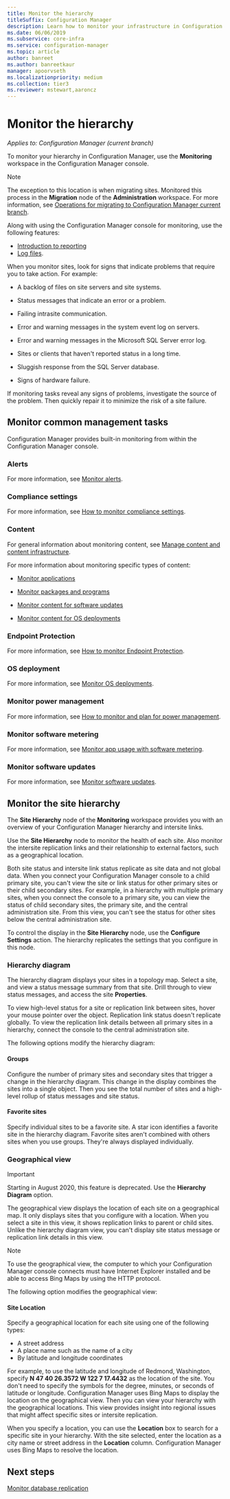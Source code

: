```yaml
---
title: Monitor the hierarchy
titleSuffix: Configuration Manager
description: Learn how to monitor your infrastructure in Configuration Manager by using the Monitoring workspace in the console.
ms.date: 06/06/2019
ms.subservice: core-infra
ms.service: configuration-manager
ms.topic: article
author: banreet
ms.author: banreetkaur
manager: apoorvseth
ms.localizationpriority: medium
ms.collection: tier3
ms.reviewer: mstewart,aaroncz 
---
```


# Monitor the hierarchy

*Applies to: Configuration Manager (current branch)*

To monitor your hierarchy in Configuration Manager, use the **Monitoring** workspace in the Configuration Manager console.  

> [!NOTE]  
> The exception to this location is when migrating sites. Monitored this process in the **Migration** node of the **Administration** workspace. For more information, see [Operations for migrating to Configuration Manager current branch](../../migration/operations-for-migration.md).  

Along with using the Configuration Manager console for monitoring, use the following features:

- [Introduction to reporting](introduction-to-reporting.md)
- [Log files](../../plan-design/hierarchy/log-files.md).  

When you monitor sites, look for signs that indicate problems that require you to take action. For example:  

- A backlog of files on site servers and site systems.  

- Status messages that indicate an error or a problem.  

- Failing intrasite communication.  

- Error and warning messages in the system event log on servers.  

- Error and warning messages in the Microsoft SQL Server error log.  

- Sites or clients that haven't reported status in a long time.  

- Sluggish response from the SQL Server database.  

- Signs of hardware failure.  

If monitoring tasks reveal any signs of problems, investigate the source of the problem. Then quickly repair it to minimize the risk of a site failure.  


## <a name="BKMK_MonintorMgmtTasks"></a> Monitor common management tasks

Configuration Manager provides built-in monitoring from within the Configuration Manager console.

### Alerts

For more information, see [Monitor alerts](configure-alerts.md#monitor-alerts).  

### Compliance settings

For more information, see [How to monitor compliance settings](../../../compliance/deploy-use/monitor-compliance-settings.md).

### Content

For general information about monitoring content, see [Manage content and content infrastructure](../deploy/configure/manage-content-and-content-infrastructure.md).  

For more information about monitoring specific types of content:

- [Monitor applications](../../../apps/deploy-use/monitor-applications-from-the-console.md)

- [Monitor packages and programs](../../../apps/deploy-use/packages-and-programs.md#monitor-packages-and-programs)  

- [Monitor content for software updates](../../../sum/deploy-use/monitor-software-updates.md#BKMK_MonitorContent)

- [Monitor content for OS deployments](../../../osd/deploy-use/monitor-operating-system-deployments.md#BKMK_MonitorContent)

### Endpoint Protection

For more information, see [How to monitor Endpoint Protection](../../../protect/deploy-use/monitor-endpoint-protection.md).  

### OS deployment

For more information, see [Monitor OS deployments](../../../osd/deploy-use/monitor-operating-system-deployments.md).

### Monitor power management

For more information, see [How to monitor and plan for power management](../../clients/manage/power/monitor-and-plan-for-power-management.md).  

### Monitor software metering

For more information, see [Monitor app usage with software metering](../../../apps/deploy-use/monitor-app-usage-with-software-metering.md).  

### Monitor software updates

For more information, see [Monitor software updates](../../../sum/deploy-use/monitor-software-updates.md).  


## <a name="BKMK_SH_Node"></a> Monitor the site hierarchy

The **Site Hierarchy** node of the **Monitoring** workspace provides you with an overview of your Configuration Manager hierarchy and intersite links. 

Use the **Site Hierarchy** node to monitor the health of each site. Also monitor the intersite replication links and their relationship to external factors, such as a geographical location.  

Both site status and intersite link status replicate as site data and not global data. When you connect your Configuration Manager console to a child primary site, you can't view the site or link status for other primary sites or their child secondary sites. For example, in a hierarchy with multiple primary sites, when you connect the console to a primary site, you can view the status of child secondary sites, the primary site, and the central administration site. From this view, you can't see the status for other sites below the central administration site.  

To control the display in the **Site Hierarchy** node, use the **Configure Settings** action. The hierarchy replicates the settings that you configure in this node.  

### Hierarchy diagram

The hierarchy diagram displays your sites in a topology map. Select a site, and view a status message summary from that site. Drill through to view status messages, and access the site **Properties**.  

To view high-level status for a site or replication link between sites, hover your mouse pointer over the object. Replication link status doesn't replicate globally. To view the replication link details between all primary sites in a hierarchy, connect the console to the central administration site.  

The following options modify the hierarchy diagram:  

#### Groups

Configure the number of primary sites and secondary sites that trigger a change in the hierarchy diagram. This change in the display combines the sites into a single object. Then you see the total number of sites and a high-level rollup of status messages and site status.

#### Favorite sites

Specify individual sites to be a favorite site. A star icon identifies a favorite site in the hierarchy diagram. Favorite sites aren't combined with others sites when you use groups. They're always displayed individually.  

### Geographical view

> [!IMPORTANT]
> Starting in August 2020, this feature is deprecated. Use the **Hierarchy Diagram** option.<!--8116777-->

The geographical view displays the location of each site on a geographical map. It only displays sites that you configure with a location. When you select a site in this view, it shows replication links to parent or child sites. Unlike the hierarchy diagram view, you can't display site status message or replication link details in this view.  

> [!NOTE]  
> To use the geographical view, the computer to which your Configuration Manager console connects must have Internet Explorer installed and be able to access Bing Maps by using the HTTP protocol.  

The following option modifies the geographical view:  

#### Site Location

Specify a geographical location for each site using one of the following types:

- A street address
- A place name such as the name of a city
- By latitude and longitude coordinates

For example, to use the latitude and longitude of Redmond, Washington, specify **N 47 40 26.3572 W 122 7 17.4432** as the location of the site. You don't need to specify the symbols for the degree, minutes, or seconds of latitude or longitude. Configuration Manager uses Bing Maps to display the location on the geographical view. Then you can view your hierarchy with the geographical locations. This view provides insight into regional issues that might affect specific sites or intersite replication.  

When you specify a location, you can use the **Location** box to search for a specific site in your hierarchy. With the site selected, enter the location as a city name or street address in the **Location** column. Configuration Manager uses Bing Maps to resolve the location.  

<a name="BKMK_MonitorRepLinksAndStatuss"></a>

## Next steps

[Monitor database replication](monitor-replication.md)
